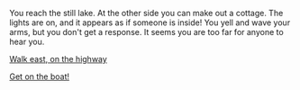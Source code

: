 You reach the still lake. At the other side you can make out a cottage. The lights are on, and it appears as if someone is inside! You yell and wave your arms, but you don't get a response. It seems you are too far for anyone to hear you.

[Walk east, on the highway](../explore-outside-east/explore-east.md)

[Get on the boat!](get-on-the-boat/boat.md)